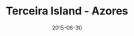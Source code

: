 ---
layout: default
title:  "Terceira Island - Azores"
date:   2015-06-30
images: 
- url: photo/terceira.jpg
  alt: Terceira Island - Azores
thumbnail:
- url: photo/thumb/terceira.jpg
  alt: Terceira Island - Azores
categories:
- Photography
classes:
- photo
permalink: terceira-island-azores
---